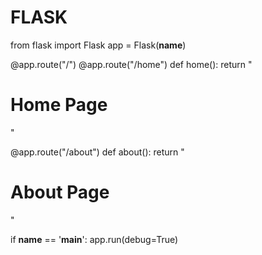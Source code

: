 # FLASK
  
from flask import Flask
app = Flask(__name__)


@app.route("/")
@app.route("/home")
def home():
    return "<h1>Home Page</h1>"


@app.route("/about")
def about():
    return "<h1>About Page</h1>"


if __name__ == '__main__':
    app.run(debug=True)
